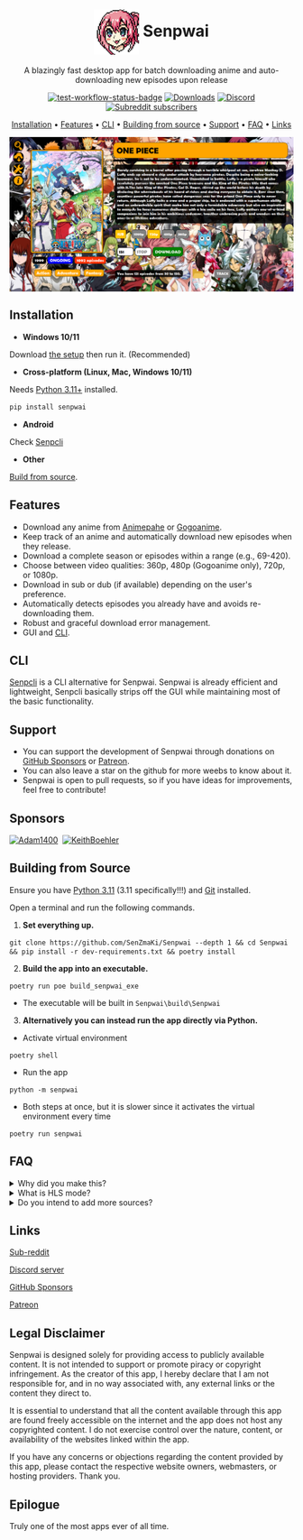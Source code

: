 <h1 align="center">
<img align="center" height="80px" width="80px" src="https://raw.githubusercontent.com/SenZmaKi/Senpwai/master/.github/images/senpwai-icon.png" alt="senpwai-icon"> Senpwai</h1>
<p align="center">
A blazingly fast desktop app for batch downloading anime and auto-downloading new episodes upon release
</p>

<p align="center">
 <a href=https://github.com/SenZmaKi/Senpwai/actions/workflows/test.yml> <img height="30px" src=https://github.com/SenZmaKi/Senpwai/actions/workflows/test.yml/badge.svg alt=test-workflow-status-badge></a>
 <a href="https://github.com/SenZmaKi/Senpwai/releases"><img  height="30px" src="https://img.shields.io/github/downloads/SenZmaKi/Senpwai/total" alt="Downloads"></a>
 <a href="https://discord.gg/invite/e9UxkuyDX2" target="_blank"><img height="30px" alt="Discord" src="https://img.shields.io/discord/1131981618777702540?label=Discord&logo=discord" alt="Discord-icon"></a>
 <a href="https://www.reddit.com/r/Senpwai" target="_blank"><img height="30px" alt="Subreddit subscribers" src="https://img.shields.io/reddit/subreddit-subscribers/senpwai?label=Reddit&logo=reddit" alt="Reddit-icon"</a>
</p>
<p align="center">
  <a href="#installation">Installation</a> •
  <a href="#features">Features</a> •
  <a href="#cli">CLI</a> •
  <a href="#building-from-source">Building from source</a> •
  <a href="#support">Support</a> •
  <a href="#faq">FAQ</a> •
  <a href="#links">Links</a>
</p>

<img align="center" src="https://raw.githubusercontent.com/SenZmaKi/Senpwai/master/.github/images/one-piece.png" alt="one-piece-screenshot">

## Installation

-   **Windows 10/11**

Download [the setup](https://github.com/SenZmaKi/Senpwai/releases/latest/download/Senpwai-setup.exe) then run it. (Recommended)

-   **Cross-platform (Linux, Mac, Windows 10/11)**

Needs [Python 3.11+](https://www.python.org/downloads/release/python-3111) installed.

```bash
pip install senpwai
```

-   **Android**

Check [Senpcli](https://github.com/SenZmaKi/Senpwai/blob/master/docs/senpcli-guide.md)

-   **Other**

[Build from source](#building-from-source).

## Features

-   Download any anime from [Animepahe](https://animepahe.ru) or [Gogoanime](https://anitaku.so).
-   Keep track of an anime and automatically download new episodes when they release.
-   Download a complete season or episodes within a range (e.g., 69-420).
-   Choose between video qualities: 360p, 480p (Gogoanime only), 720p, or 1080p.
-   Download in sub or dub (if available) depending on the user's preference.
-   Automatically detects episodes you already have and avoids re-downloading them.
-   Robust and graceful download error management.
-   GUI and [CLI](https://github.com/SenZmaKi/Senpwai/blob/master/docs/senpcli-guide.md).

## CLI

[Senpcli](https://github.com/SenZmaKi/Senpwai/blob/master/docs/senpcli-guide.md) is a CLI alternative for Senpwai. Senpwai is already efficient and lightweight, Senpcli basically strips off the GUI while maintaining most of the basic functionality.

## Support

-   You can support the development of Senpwai through donations on [GitHub Sponsors](https://github.com/sponsors/SenZmaKi) or [Patreon](https://patreon.com/Senpwai).
-   You can also leave a star on the github for more weebs to know about it.
-   Senpwai is open to pull requests, so if you have ideas for improvements, feel free to contribute!

## Sponsors

<p>
<a href="https://github.com/Adam1400"><img src="https://github.com/Adam1400.png" width="80px" alt="Adam1400"/></a>&nbsp;&nbsp;<a href="https://github.com/KeithBoehler"><img src="https://github.com/KeithBoehler.png" width="80px" alt="KeithBoehler" /></a>
</p>

## Building from Source

Ensure you have [Python 3.11](https://www.python.org/downloads/release/python-3119) (3.11 specifically!!!) and [Git](https://github.com/git-guides/install-git) installed.

Open a terminal and run the following commands.

1. **Set everything up.**

```
git clone https://github.com/SenZmaKi/Senpwai --depth 1 && cd Senpwai && pip install -r dev-requirements.txt && poetry install
```

2. **Build the app into an executable.**

```
poetry run poe build_senpwai_exe
```

-   The executable will be built in `Senpwai\build\Senpwai`

3. **Alternatively you can instead run the app directly via Python.**

-   Activate virtual environment

```
poetry shell
```

-   Run the app

```
python -m senpwai
```

-   Both steps at once, but it is slower since it activates the virtual environment every time

```
poetry run senpwai
```

## FAQ

<details> <summary> Why did you make this? </summary>
I couldn't afford wifi so I used my college wifi to download anime after class but batch downloading from streaming sites is a pain in the ass,
you have to click billions of links just to download one episode, so I made Senpwai to help me and possibly others that face a similar problem.
</details>

<details> <summary> What is HLS mode? </summary>
 
HLS mode attempts to fix the unstability of Gogoanime normal mode. 
In HLS mode Gogoanime downloads are guaranteed to work, though with a few downsides:

-   Requires [FFmpeg](https://www.hostinger.com/tutorials/how-to-install-ffmpeg) to be installed, though Senpwai can attempt to automatically install it for you.
-   No download size indication but Senpwai will estimate the total download size after the first download.

</details>

<details> <summary> Do you intend to add more sources? </summary>

One person can only do so much, I only plan on adding another source if something ever happens to Animepahe or Gogoanime.
More sources means more writing more code which in turn means fixing more bugs.

</details>

## Links

[Sub-reddit](https://reddit.com/r/Senpwai)

[Discord server](https://discord.com/invite/e9UxkuyDX2)

[GitHub Sponsors](https://github.com/sponsors/SenZmaKi)

[Patreon](https://patreon.com/Senpwai)

## Legal Disclaimer

Senpwai is designed solely for providing access to publicly available content. It is not intended to support or promote piracy or copyright infringement. As the creator of this app, I hereby declare that I am not responsible for, and in no way associated with, any external links or the content they direct to.

It is essential to understand that all the content available through this app are found freely accessible on the internet and the app does not host any copyrighted content. I do not exercise control over the nature, content, or availability of the websites linked within the app.

If you have any concerns or objections regarding the content provided by this app, please contact the respective website owners, webmasters, or hosting providers. Thank you.

## Epilogue

Truly one of the most apps ever of all time.
